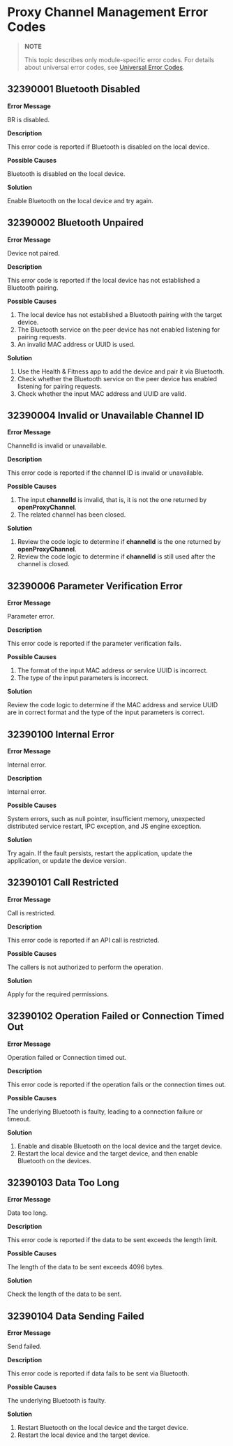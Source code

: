 # Proxy Channel Management Error Codes

> **NOTE**
>
> This topic describes only module-specific error codes. For details about universal error codes, see [Universal Error Codes](../errorcode-universal.md).

## 32390001 Bluetooth Disabled

**Error Message**

BR is disabled.

**Description**

This error code is reported if Bluetooth is disabled on the local device.

**Possible Causes**

Bluetooth is disabled on the local device.

**Solution**

Enable Bluetooth on the local device and try again.

## 32390002 Bluetooth Unpaired

**Error Message**

Device not paired.

**Description**

This error code is reported if the local device has not established a Bluetooth pairing.

**Possible Causes**

1. The local device has not established a Bluetooth pairing with the target device.
2. The Bluetooth service on the peer device has not enabled listening for pairing requests.
3. An invalid MAC address or UUID is used.

**Solution**

1. Use the Health & Fitness app to add the device and pair it via Bluetooth.
2. Check whether the Bluetooth service on the peer device has enabled listening for pairing requests.
3. Check whether the input MAC address and UUID are valid.

## 32390004 Invalid or Unavailable Channel ID

**Error Message**

ChannelId is invalid or unavailable.

**Description**

This error code is reported if the channel ID is invalid or unavailable.

**Possible Causes**

1. The input **channelId** is invalid, that is, it is not the one returned by **openProxyChannel**.
2. The related channel has been closed.

**Solution**

1. Review the code logic to determine if **channelId** is the one returned by **openProxyChannel**.
2. Review the code logic to determine if **channelId** is still used after the channel is closed. 

## 32390006 Parameter Verification Error

**Error Message**

Parameter error.

**Description**

This error code is reported if the parameter verification fails.

**Possible Causes**

1. The format of the input MAC address or service UUID is incorrect.
2. The type of the input parameters is incorrect.

**Solution**

Review the code logic to determine if the MAC address and service UUID are in correct format and the type of the input parameters is correct.

## 32390100 Internal Error

**Error Message**

Internal error.

**Description**

Internal error.

**Possible Causes**

System errors, such as null pointer, insufficient memory, unexpected distributed service restart, IPC exception, and JS engine exception.

**Solution**

Try again. If the fault persists, restart the application, update the application, or update the device version.

## 32390101 Call Restricted

**Error Message**

Call is restricted.

**Description**

This error code is reported if an API call is restricted.

**Possible Causes**

The callers is not authorized to perform the operation.

**Solution**

Apply for the required permissions.

## 32390102 Operation Failed or Connection Timed Out

**Error Message**

Operation failed or Connection timed out.

**Description**

This error code is reported if the operation fails or the connection times out.

**Possible Causes**

The underlying Bluetooth is faulty, leading to a connection failure or timeout.

**Solution**

1. Enable and disable Bluetooth on the local device and the target device.
2. Restart the local device and the target device, and then enable Bluetooth on the devices.

## 32390103 Data Too Long

**Error Message**

Data too long.

**Description**

This error code is reported if the data to be sent exceeds the length limit.

**Possible Causes**

The length of the data to be sent exceeds 4096 bytes.

**Solution**

Check the length of the data to be sent.

## 32390104 Data Sending Failed

**Error Message**

Send failed.

**Description**

This error code is reported if data fails to be sent via Bluetooth.

**Possible Causes**

The underlying Bluetooth is faulty.

**Solution**

1. Restart Bluetooth on the local device and the target device.
2. Restart the local device and the target device.
